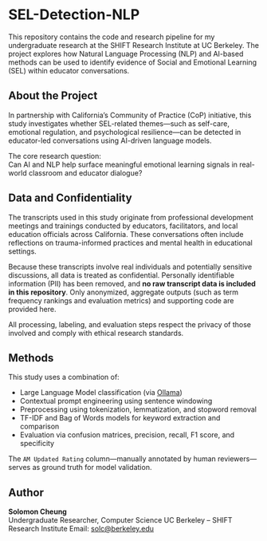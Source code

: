 # SEL-Detection-NLP

This repository contains the code and research pipeline for my undergraduate research at the SHIFT Research Institute at UC Berkeley. The project explores how Natural Language Processing (NLP) and AI-based methods can be used to identify evidence of Social and Emotional Learning (SEL) within educator conversations.

## About the Project

In partnership with California’s Community of Practice (CoP) initiative, this study investigates whether SEL-related themes—such as self-care, emotional regulation, and psychological resilience—can be detected in educator-led conversations using AI-driven language models.

The core research question:  
Can AI and NLP help surface meaningful emotional learning signals in real-world classroom and educator dialogue?

## Data and Confidentiality

The transcripts used in this study originate from professional development meetings and trainings conducted by educators, facilitators, and local education officials across California. These conversations often include reflections on trauma-informed practices and mental health in educational settings.

Because these transcripts involve real individuals and potentially sensitive discussions, all data is treated as confidential. Personally identifiable information (PII) has been removed, and **no raw transcript data is included in this repository**. Only anonymized, aggregate outputs (such as term frequency rankings and evaluation metrics) and supporting code are provided here.

All processing, labeling, and evaluation steps respect the privacy of those involved and comply with ethical research standards.

## Methods

This study uses a combination of:
- Large Language Model classification (via [Ollama](https://ollama.com/))
- Contextual prompt engineering using sentence windowing
- Preprocessing using tokenization, lemmatization, and stopword removal
- TF-IDF and Bag of Words models for keyword extraction and comparison
- Evaluation via confusion matrices, precision, recall, F1 score, and specificity

The `AM Updated Rating` column—manually annotated by human reviewers—serves as ground truth for model validation.

## Author

**Solomon Cheung**  
Undergraduate Researcher, Computer Science
UC Berkeley – SHIFT Research Institute
Email: [solc@berkeley.edu](mailto:solc@berkeley.edu)